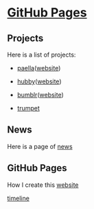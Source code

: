 # [GitHub Pages](#)


## Projects

Here is a list of projects:

- [paella](https://github.com/umeboshi2/paella)([website](paella))

- [hubby](https://github.com/umeboshi2/hubby)([website](hubby))

- [bumblr](https://github.com/umeboshi2/bumblr)([website](bumblr))

- [trumpet](https://github.com/umeboshi2/trumpet)


## News

Here is a page of [news](#pages/news)

## GitHub Pages

How I create this [website](#pages/github-pages)


[timeline](#pages/timeline)
